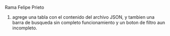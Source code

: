 Rama Felipe Prieto
1) agrege una tabla con el contenido del archivo JSON, y tambien una barra de busqueda sin completo funcionamiento y un
boton de filtro aun incompleto.